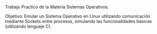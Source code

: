 Trabajo Practico de la Materia Sistemas Operativos.

Objetivo: Emular un Sistema Operativo en Linux utilizando comunicación mediante Sockets entre procesos, simulando las funcionalidades básicas (utilizando lenguaje C).
